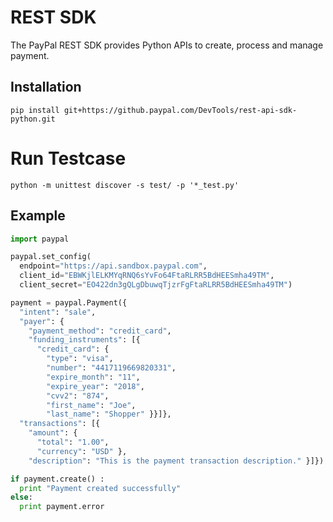 # REST SDK

The PayPal REST SDK provides Python APIs to create, process and manage payment.

## Installation

    pip install git+https://github.paypal.com/DevTools/rest-api-sdk-python.git

# Run Testcase

    python -m unittest discover -s test/ -p '*_test.py'

## Example

```python
import paypal

paypal.set_config(
  endpoint="https://api.sandbox.paypal.com",
  client_id="EBWKjlELKMYqRNQ6sYvFo64FtaRLRR5BdHEESmha49TM",
  client_secret="EO422dn3gQLgDbuwqTjzrFgFtaRLRR5BdHEESmha49TM")

payment = paypal.Payment({
  "intent": "sale",
  "payer": {
    "payment_method": "credit_card",
    "funding_instruments": [{
      "credit_card": {
        "type": "visa",
        "number": "4417119669820331",
        "expire_month": "11",
        "expire_year": "2018",
        "cvv2": "874",
        "first_name": "Joe",
        "last_name": "Shopper" }}]},
  "transactions": [{
    "amount": {
      "total": "1.00",
      "currency": "USD" },
    "description": "This is the payment transaction description." }]})

if payment.create() :
  print "Payment created successfully"
else:
  print payment.error
